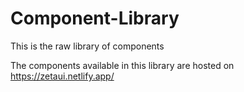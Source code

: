 # Component-Library


This is the raw library of components

The components available in this library are hosted on https://zetaui.netlify.app/

